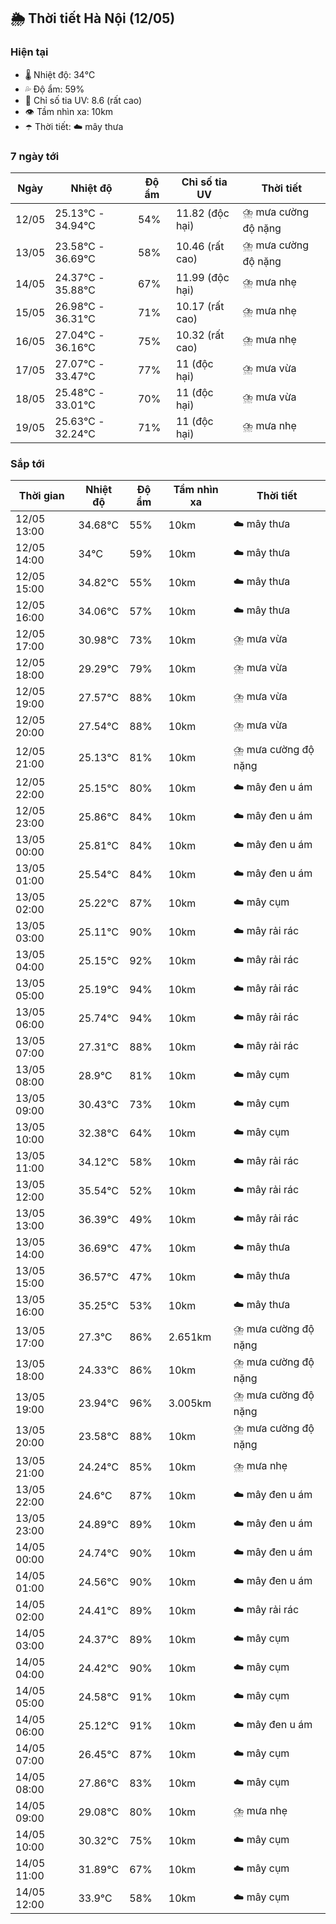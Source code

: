 ## 🌦️ Thời tiết Hà Nội (12/05)

### Hiện tại

- 🌡️ Nhiệt độ: 34℃
- 💦 Độ ẩm: 59%
- 🌟 Chỉ số tia UV: 8.6 (rất cao)
- 👁️ Tầm nhìn xa: 10km
- ☂️ Thời tiết: ☁️ mây thưa

### 7 ngày tới

| Ngày | Nhiệt độ | Độ ẩm | Chỉ số tia UV | Thời tiết |
| --- | --- | --- | --- | --- |
| 12/05 | 25.13℃ - 34.94℃ | 54% | 11.82 (độc hại) | ⛈️ mưa cường độ nặng |
| 13/05 | 23.58℃ - 36.69℃ | 58% | 10.46 (rất cao) | ⛈️ mưa cường độ nặng |
| 14/05 | 24.37℃ - 35.88℃ | 67% | 11.99 (độc hại) | ⛈️ mưa nhẹ |
| 15/05 | 26.98℃ - 36.31℃ | 71% | 10.17 (rất cao) | ⛈️ mưa nhẹ |
| 16/05 | 27.04℃ - 36.16℃ | 75% | 10.32 (rất cao) | ⛈️ mưa nhẹ |
| 17/05 | 27.07℃ - 33.47℃ | 77% | 11 (độc hại) | ⛈️ mưa vừa |
| 18/05 | 25.48℃ - 33.01℃ | 70% | 11 (độc hại) | ⛈️ mưa vừa |
| 19/05 | 25.63℃ - 32.24℃ | 71% | 11 (độc hại) | ⛈️ mưa nhẹ |

### Sắp tới

| Thời gian | Nhiệt độ | Độ ẩm | Tầm nhìn xa | Thời tiết |
| --- | --- | --- | --- | --- |
| 12/05 13:00 | 34.68℃ | 55% | 10km | ☁️ mây thưa |
| 12/05 14:00 | 34℃ | 59% | 10km | ☁️ mây thưa |
| 12/05 15:00 | 34.82℃ | 55% | 10km | ☁️ mây thưa |
| 12/05 16:00 | 34.06℃ | 57% | 10km | ☁️ mây thưa |
| 12/05 17:00 | 30.98℃ | 73% | 10km | ⛈️ mưa vừa |
| 12/05 18:00 | 29.29℃ | 79% | 10km | ⛈️ mưa vừa |
| 12/05 19:00 | 27.57℃ | 88% | 10km | ⛈️ mưa vừa |
| 12/05 20:00 | 27.54℃ | 88% | 10km | ⛈️ mưa vừa |
| 12/05 21:00 | 25.13℃ | 81% | 10km | ⛈️ mưa cường độ nặng |
| 12/05 22:00 | 25.15℃ | 80% | 10km | ☁️ mây đen u ám |
| 12/05 23:00 | 25.86℃ | 84% | 10km | ☁️ mây đen u ám |
| 13/05 00:00 | 25.81℃ | 84% | 10km | ☁️ mây đen u ám |
| 13/05 01:00 | 25.54℃ | 84% | 10km | ☁️ mây đen u ám |
| 13/05 02:00 | 25.22℃ | 87% | 10km | ☁️ mây cụm |
| 13/05 03:00 | 25.11℃ | 90% | 10km | ☁️ mây rải rác |
| 13/05 04:00 | 25.15℃ | 92% | 10km | ☁️ mây rải rác |
| 13/05 05:00 | 25.19℃ | 94% | 10km | ☁️ mây rải rác |
| 13/05 06:00 | 25.74℃ | 94% | 10km | ☁️ mây rải rác |
| 13/05 07:00 | 27.31℃ | 88% | 10km | ☁️ mây rải rác |
| 13/05 08:00 | 28.9℃ | 81% | 10km | ☁️ mây cụm |
| 13/05 09:00 | 30.43℃ | 73% | 10km | ☁️ mây cụm |
| 13/05 10:00 | 32.38℃ | 64% | 10km | ☁️ mây cụm |
| 13/05 11:00 | 34.12℃ | 58% | 10km | ☁️ mây rải rác |
| 13/05 12:00 | 35.54℃ | 52% | 10km | ☁️ mây rải rác |
| 13/05 13:00 | 36.39℃ | 49% | 10km | ☁️ mây rải rác |
| 13/05 14:00 | 36.69℃ | 47% | 10km | ☁️ mây thưa |
| 13/05 15:00 | 36.57℃ | 47% | 10km | ☁️ mây thưa |
| 13/05 16:00 | 35.25℃ | 53% | 10km | ☁️ mây thưa |
| 13/05 17:00 | 27.3℃ | 86% | 2.651km | ⛈️ mưa cường độ nặng |
| 13/05 18:00 | 24.33℃ | 86% | 10km | ⛈️ mưa cường độ nặng |
| 13/05 19:00 | 23.94℃ | 96% | 3.005km | ⛈️ mưa cường độ nặng |
| 13/05 20:00 | 23.58℃ | 88% | 10km | ⛈️ mưa cường độ nặng |
| 13/05 21:00 | 24.24℃ | 85% | 10km | ⛈️ mưa nhẹ |
| 13/05 22:00 | 24.6℃ | 87% | 10km | ☁️ mây đen u ám |
| 13/05 23:00 | 24.89℃ | 89% | 10km | ☁️ mây đen u ám |
| 14/05 00:00 | 24.74℃ | 90% | 10km | ☁️ mây đen u ám |
| 14/05 01:00 | 24.56℃ | 90% | 10km | ☁️ mây đen u ám |
| 14/05 02:00 | 24.41℃ | 89% | 10km | ☁️ mây rải rác |
| 14/05 03:00 | 24.37℃ | 89% | 10km | ☁️ mây cụm |
| 14/05 04:00 | 24.42℃ | 90% | 10km | ☁️ mây cụm |
| 14/05 05:00 | 24.58℃ | 91% | 10km | ☁️ mây cụm |
| 14/05 06:00 | 25.12℃ | 91% | 10km | ☁️ mây đen u ám |
| 14/05 07:00 | 26.45℃ | 87% | 10km | ☁️ mây cụm |
| 14/05 08:00 | 27.86℃ | 83% | 10km | ☁️ mây cụm |
| 14/05 09:00 | 29.08℃ | 80% | 10km | ⛈️ mưa nhẹ |
| 14/05 10:00 | 30.32℃ | 75% | 10km | ☁️ mây cụm |
| 14/05 11:00 | 31.89℃ | 67% | 10km | ☁️ mây cụm |
| 14/05 12:00 | 33.9℃ | 58% | 10km | ☁️ mây cụm |
